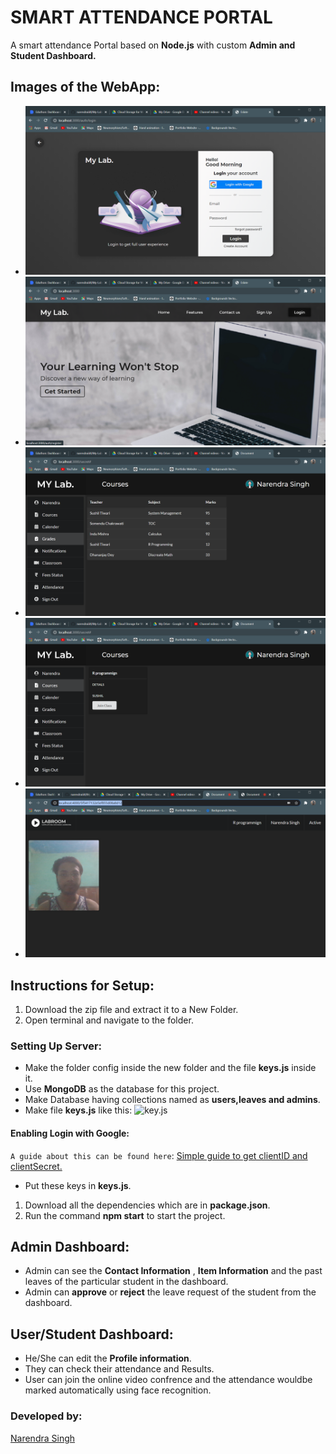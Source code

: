 # SMART ATTENDANCE PORTAL
A smart attendance Portal based on **Node.js**  with custom **Admin and Student Dashboard.**
 ## Images of the WebApp:
   * ![key.js](./imp1.png)
   * ![key.js](./imp2.png)
   * ![key.js](./imp4.png)
   * ![key.js](./imp6.png)
   * ![key.js](./imp3.png)

## Instructions for Setup:
1. Download the zip file and extract it to a New Folder.
2. Open terminal and navigate to the folder.
  ### Setting Up Server:
   * Make the folder config inside the new folder and the file **keys.js** inside it.
   * Use **MongoDB** as the database for this project.
   * Make Database having collections named as **users,leaves and admins**.
   * Make file **keys.js** like this: ![key.js](https://user-images.githubusercontent.com/54629424/79287275-e9e38e80-7ee0-11ea-8041-9f8dd3ab330f.png)

 #### Enabling Login with Google:
  `A guide about this can be found here`: [Simple guide to get clientID and clientSecret.](https://developers.google.com/adwords/api/docs/guides/authentication)
   * Put these keys in **keys.js**.
1. Download all the dependencies which are in **package.json**.
1. Run the command **npm start** to start the project.

## Admin Dashboard:
* Admin can see the **Contact Information** , **Item Information** and the past leaves of the particular student in the dashboard.
* Admin can **approve** or **reject** the leave request  of the student from the dashboard.

## User/Student  Dashboard:
* He/She can edit the **Profile information**.
* They can check their attendance and Results.
* User can join the online video confrence and the attendance wouldbe marked automatically using face recognition.

### Developed by:
 [Narendra Singh](https://github.com/narendraiiitl)